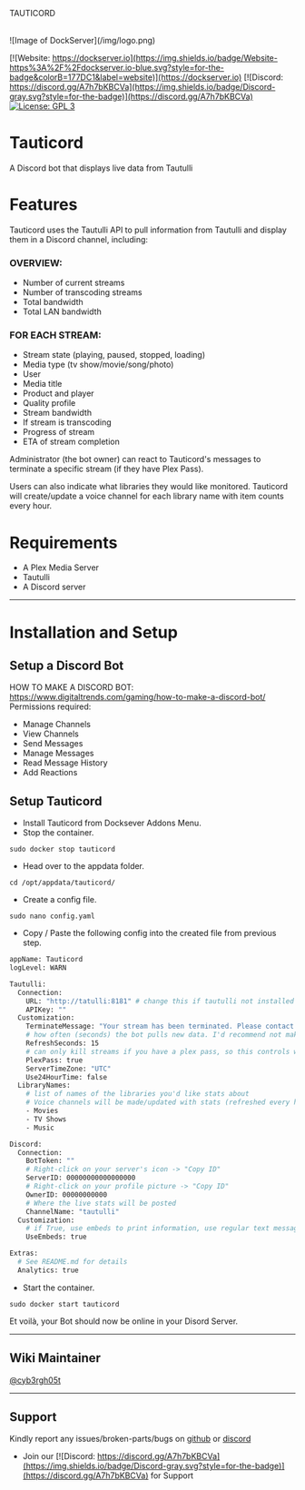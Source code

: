 TAUTICORD

<br />
![Image of DockServer](/img/logo.png)

[![Website: https://dockserver.io](https://img.shields.io/badge/Website-https%3A%2F%2Fdockserver.io-blue.svg?style=for-the-badge&colorB=177DC1&label=website)](https://dockserver.io)
[![Discord: https://discord.gg/A7h7bKBCVa](https://img.shields.io/badge/Discord-gray.svg?style=for-the-badge)](https://discord.gg/A7h7bKBCVa)
[![License: GPL 3](https://img.shields.io/badge/License-GPL%203-blue.svg?style=for-the-badge&colorB=177DC1&label=license)](LICENSE)

# Tauticord
A Discord bot that displays live data from Tautulli

# Features
Tauticord uses the Tautulli API to pull information from Tautulli and display them in a Discord channel, including:

### OVERVIEW:
* Number of current streams
* Number of transcoding streams
* Total bandwidth
* Total LAN bandwidth

### FOR EACH STREAM:
* Stream state (playing, paused, stopped, loading)
* Media type (tv show/movie/song/photo)
* User
* Media title
* Product and player
* Quality profile
* Stream bandwidth
* If stream is transcoding
* Progress of stream
* ETA of stream completion

Administrator (the bot owner) can react to Tauticord's messages to terminate a specific stream (if they have Plex Pass).

Users can also indicate what libraries they would like monitored. Tauticord will create/update a voice channel for each library name with item counts every hour.

# Requirements
- A Plex Media Server
- Tautulli
- A Discord server

---

# Installation and Setup

## Setup a Discord Bot

HOW TO MAKE A DISCORD BOT: https://www.digitaltrends.com/gaming/how-to-make-a-discord-bot/
Permissions required:
- Manage Channels
- View Channels
- Send Messages
- Manage Messages
- Read Message History
- Add Reactions


## Setup Tauticord

* Install Tauticord from Docksever Addons Menu.
* Stop the container.

```sudo docker stop tauticord```
* Head over to the appdata folder.

```cd /opt/appdata/tauticord/```
* Create a config file.

```sudo nano config.yaml```
* Copy / Paste the following config into the created file from previous step.


```sh
appName: Tauticord
logLevel: WARN

Tautulli:
  Connection:
    URL: "http://tatulli:8181" # change this if tautulli not installed from Dockserver.
    APIKey: ""
  Customization:
    TerminateMessage: "Your stream has been terminated. Please contact the admin in the Discord."
    # how often (seconds) the bot pulls new data. I'd recommend not making the bot ping Tautulli more often than every 5 seconds.
    RefreshSeconds: 15
    # can only kill streams if you have a plex pass, so this controls whether you're given the option
    PlexPass: true
    ServerTimeZone: "UTC"
    Use24HourTime: false
  LibraryNames:
    # list of names of the libraries you'd like stats about
    # Voice channels will be made/updated with stats (refreshed every hour)
    - Movies
    - TV Shows
    - Music

Discord:
  Connection:
    BotToken: ""
    # Right-click on your server's icon -> "Copy ID"
    ServerID: 00000000000000000
    # Right-click on your profile picture -> "Copy ID"
    OwnerID: 00000000000
    # Where the live stats will be posted
    ChannelName: "tautulli"
  Customization:
    # if True, use embeds to print information, use regular text message if False
    UseEmbeds: true

Extras:
  # See README.md for details
  Analytics: true
```


* Start the container.

```sudo docker start tauticord```

Et voilà, your Bot should now be online in your Disord Server.

---

## Wiki Maintainer
[@cyb3rgh05t](https://github.com/cyb3rgh05t)

---

## Support

Kindly report any issues/broken-parts/bugs on [github](https://github.com/dockserver/dockserver/issues) or [discord](https://discord.gg/A7h7bKBCVa)

* Join our [![Discord: https://discord.gg/A7h7bKBCVa](https://img.shields.io/badge/Discord-gray.svg?style=for-the-badge)](https://discord.gg/A7h7bKBCVa) for Support
